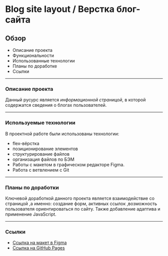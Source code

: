 # Blog site layout / Верстка блог-сайта

## Обзор

* Описание проекта
* Функциональности
* Использованные технологии
* Планы по доработке
* Ссылки
------
### Описание проекта

Данный русурс является *информационной страницой*, в которой содержатся сведения о блогах пользователей.

-------
### Используемые технологии
В проектной работе были использованы технологии:

* flex-вёрстка
* позиционирование элементов
* структурирование файлов
* организация файлов по БЭМ
* Работы с макетом в графическом редакторе Figma.
* Работа с ветвлением с Git
------
### Планы по доработки
Ключевой доработкой данного проекта является взаимодействие со страницой ,а именно: создание форм, активных ссылок ,возможность пользователя ориентироваться по сайту. Также добавление адаптива и применение JavaScript.

----
### Ссылки
* [Ссылка на макет в Figma](https://www.figma.com/file/0rXYQKL9RYemKOvh3QDdJE/Explorer-%2B?node-id=0%3A1&t=vuVUQNqHdXcMtTP1-0)
* [Ссылка на GitHub Pages](https://beotrix3.github.io/blog-landing-page/index.html)
